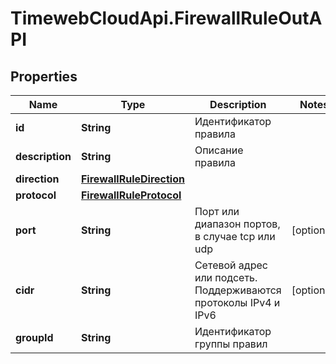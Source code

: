 # TimewebCloudApi.FirewallRuleOutAPI

## Properties

Name | Type | Description | Notes
------------ | ------------- | ------------- | -------------
**id** | **String** | Идентификатор правила | 
**description** | **String** | Описание правила | 
**direction** | [**FirewallRuleDirection**](FirewallRuleDirection.md) |  | 
**protocol** | [**FirewallRuleProtocol**](FirewallRuleProtocol.md) |  | 
**port** | **String** | Порт или диапазон портов, в случае tcp или udp | [optional] 
**cidr** | **String** | Сетевой адрес или подсеть. Поддерживаются протоколы IPv4  и IPv6 | [optional] 
**groupId** | **String** | Идентификатор группы правил | 


